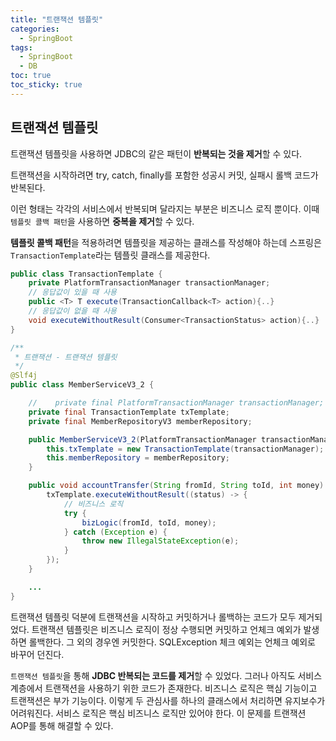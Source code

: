 ```yaml
---
title: "트랜잭션 템플릿"
categories:
  - SpringBoot
tags:
  - SpringBoot
  - DB
toc: true
toc_sticky: true
---
```


## 트랜잭션 템플릿

트랜잭션 템플릿을 사용하면 JDBC의 같은 패턴이 **반복되는 것을 제거**할 수 있다.

트랜잭션을 시작하려면 try, catch, finally를 포함한 성공시 커밋, 실패시 롤백 코드가 반복된다.

이런 형태는 각각의 서비스에서 반복되며 달라지는 부분은 비즈니스 로직 뿐이다. 이때 `템플릿 콜백 패턴`을 사용하면 **중복을 제거**할 수 있다.

**템플릿 콜백 패턴**을 적용하려면 템플릿을 제공하는 클래스를 작성해야 하는데 스프링은 `TransactionTemplate`라는 템플릿 클래스를 제공한다.

```java
public class TransactionTemplate {
    private PlatformTransactionManager transactionManager;
    // 응답값이 있을 때 사용
    public <T> T execute(TransactionCallback<T> action){..}
    // 응답값이 없을 때 사용
    void executeWithoutResult(Consumer<TransactionStatus> action){..}
}
```

```java
/**
 * 트랜잭션 - 트랜잭션 템플릿
 */
@Slf4j
public class MemberServiceV3_2 {

    //    private final PlatformTransactionManager transactionManager;
    private final TransactionTemplate txTemplate;
    private final MemberRepositoryV3 memberRepository;

    public MemberServiceV3_2(PlatformTransactionManager transactionManager, MemberRepositoryV3 memberRepository) {
        this.txTemplate = new TransactionTemplate(transactionManager);
        this.memberRepository = memberRepository;
    }

    public void accountTransfer(String fromId, String toId, int money) {
        txTemplate.executeWithoutResult((status) -> {
            // 비즈니스 로직
            try {
                bizLogic(fromId, toId, money);
            } catch (Exception e) {
                throw new IllegalStateException(e);
            }
        });
    }

    ...
}
```

트랜잭션 템플릿 덕분에 트랜잭션을 시작하고 커밋하거나 롤백하는 코드가 모두 제거되었다. 트랜잭션 템플릿은 비즈니스 로직이 정상 수행되면 커밋하고 언체크 예외가 발생하면 롤백한다. 그 외의 경우엔 커밋한다. SQLException 체크 예외는 언체크 예외로 바꾸어 던진다.

`트랜잭션 템플릿`을 통해 **JDBC 반복되는 코드를 제거**할 수 있었다. 그러나 아직도 서비스 계층에서 트랜잭션을 사용하기 위한 코드가 존재한다. 비즈니스 로직은 핵심 기능이고 트랜잭션은 부가 기능이다. 이렇게 두 관심사를 하나의 클래스에서 처리하면 유지보수가 어려워진다. 서비스 로직은 핵심 비즈니스 로직만 있어야 한다. 이 문제를 트랜잭션 AOP를 통해 해결할 수 있다.